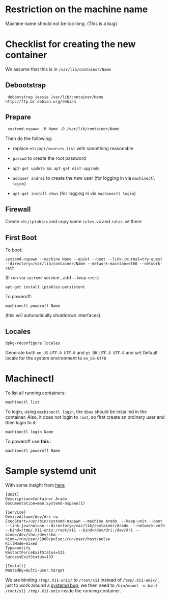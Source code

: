 
Restriction on the machine name
===============================

Machine name should not be too long. (This is a bug)


Checklist for creating the new container
========================================

We assume that this is in `/var/lib/container/Name`

Debootstrap
-----------

     debootstrap jessie /var/lib/container/Name http://ftp.br.debian.org/debian

Prepare
-------

     systemd-nspawn -M Name -D /var/lib/container/Name

Then do the following:

- replace `etc/apt/sources.list` with something reasonable

- `passwd` to create the root password

- `apt-get update && apt-get dist-upgrade`

- `adduser andrei` to create the new user (for logging in via `machinectl login`)

- `apt-get install dbus` (for logging in via `machinectl login`)


Firewall
--------

Create `etc/iptables` and copy some `rules.v4` and `rules.v6` there


First Boot
----------

To boot:

    systemd-nspawn --machine Name --quiet --boot --link-journal=try-guest --directory=/var/lib/container/Name --network-macvlan=eth0 --network-veth

(If run via `systemd` service , add `--keep-unit`)

    apt-get install iptables-persistent

To poweroff:

    machinectl poweroff Name

(this will automatically shutddown interfaces)

Locales
-------

    dpkg-reconfigure locales

Generate both `en_US.UTF-8 UTF-8` and `pt_BR.UTF-8 UTF-8` and set Default locale for the system environment to `en_US-UTF8`


Machinectl
==========

To list all running containers:

    machinectl list

To login, using `machinectl login`, the `dbus` should be installed in the container.
Also, it does not login to `root`, so first create an ordinary user and then login to it:

    machinectl login Name

To poweroff use __this__ :

    machinectl poweroff Name

Sample systemd unit
===================

With some insight from [here](https://github.com/LudicLinux/LudicLinux.github.io/blob/master/_posts/2017-06-27-Nspawn-Steam-Container.md)

    [Unit]
    Description=Container Arado
    Documentation=man:systemd-nspawn(1)

    [Service]
    DeviceAllow=/dev/dri rw
    ExecStart=/usr/bin/systemd-nspawn --machine Arado  --keep-unit --boot --link-journal=no --directory=/var/lib/container/Arado  --network-veth --bind=/tmp/.X11-unix:/root/x11 --bind=/dev/dri:/dev/dri --bind=/dev/shm:/dev/shm --bind=/run/user/1000/pulse:/run/user/host/pulse
    KillMode=mixed
    Type=notify
    RestartForceExitStatus=133
    SuccessExitStatus=133

    [Install]
    WantedBy=multi-user.target

We are binding `/tmp/.X11-unix/` to `/root/x11` instead of `/tmp/.X11-unix/` , just to work around a [systemd bug](https://github.com/systemd/systemd/issues/4789);
we then need to `/bin/mount -o bind /root/x11 /tmp/.X11-unix` inside the running container.
